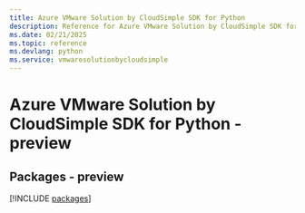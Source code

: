 ```yaml
---
title: Azure VMware Solution by CloudSimple SDK for Python
description: Reference for Azure VMware Solution by CloudSimple SDK for Python
ms.date: 02/21/2025
ms.topic: reference
ms.devlang: python
ms.service: vmwaresolutionbycloudsimple
---
```

# Azure VMware Solution by CloudSimple SDK for Python - preview
## Packages - preview
[!INCLUDE [packages](vmware-solution-by-cloudsimple-index.md)]